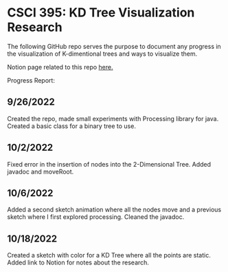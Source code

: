 # CSCI 395: KD Tree Visualization Research
The following GitHub repo serves the purpose to document any progress in the visualization of K-dimentional trees and ways to visualize them.

Notion page related to this repo [here.](https://www.notion.so/parzival-vulpine/CSCI-391-Research-K-D-Trees-5c33ec6fb5fd462fb929b8fcd56450a3)

Progress Report:

## 9/26/2022 
Created the repo, made small experiments with Processing library for java. Created a basic class for a binary tree to use.

## 10/2/2022

Fixed error in the insertion of nodes into the 2-Dimensional Tree. Added javadoc and moveRoot.

## 10/6/2022

Added a second sketch animation where all the nodes move and a previous sketch where I first explored processing. Cleaned the javadoc.

## 10/18/2022
Created a sketch with color for a KD Tree where all the points are static. Added link to Notion for notes about the 
research.